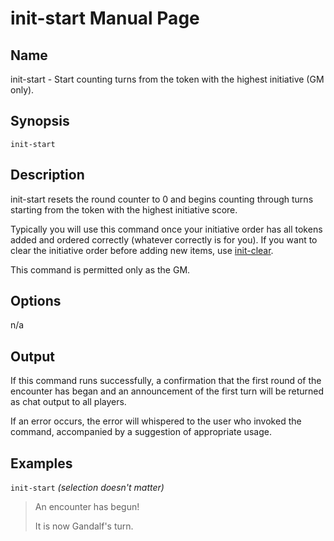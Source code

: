 
# init-start Manual Page

## Name

init-start - Start counting turns from the token with the highest initiative (GM only).

## Synopsis

```
init-start
```

## Description

init-start resets the round counter to 0 and begins counting through turns starting from the token with the highest initiative score. 

Typically you will use this command once your initiative order has all tokens added and ordered correctly (whatever correctly is for you). If you want to clear the initiative order before adding new items, use [init-clear](init-clear.md).

This command is permitted only as the GM.

## Options

n/a

## Output

If this command runs successfully, a confirmation that the first round of the encounter has began and an announcement of the first turn will be returned as chat output to all players.

If an error occurs, the error will whispered to the user who invoked the command, accompanied by a suggestion of appropriate usage.

## Examples

```init-start``` *(selection doesn't matter)*

> An encounter has begun!
>
> It is now Gandalf's turn.
